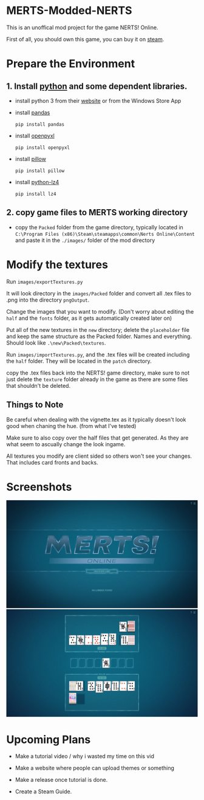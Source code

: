 # MERTS-Modded-NERTS

This is an unoffical mod project for the game NERTS! Online.

First of all, you should own this game, you can buy it on [steam](https://store.steampowered.com/app/1131190/NERTS_Online/).

# Prepare the Environment
## 1. Install [python](https://www.python.org/) and some dependent libraries.

* install python 3 from their [website](https://www.python.org/downloads/) or from the Windows Store App

* install [pandas](https://pandas.pydata.org/)
  ```
  pip install pandas
  ```
* install [openpyxl](https://openpyxl.readthedocs.io/en/stable/)
  ```
  pip install openpyxl
  ```
* install [pillow](https://python-pillow.org/)
  ```
  pip install pillow
  ```
* install [python-lz4](https://github.com/python-lz4/python-lz4)
  ```
  pip install lz4
  ```
  
## 2. copy game files to MERTS working directory

* copy the ``Packed`` folder from the game directory, typically located in ``C:\Program Files (x86)\Steam\steamapps\common\Nerts Online\Content`` and paste it in the  ``./images/`` folder of the mod directory

# Modify the textures
Run ``images/exportTextures.py`` 

It will look directory in the ``images/Packed`` folder and convert all .tex files to .png into the directory ``pngOutput``.

Change the images that you want to modify. (Don't worry about editing the ``half`` and the ``fonts`` folder, as it gets automatically created later on)

Put all of the new textures in the ``new`` directory; delete the ``placeholder`` file and keep the same structure as the Packed folder. Names and everything. Should look like ``.\new\Packed\textures``.

Run ``images/importTextures.py``, and the .tex files will be created including the ``half`` folder. They will be located in the ``patch`` directory.

copy the .tex files back into the NERTS! game directory, make sure to not just delete the ``texture`` folder already in the game as there are some files that shouldn't be deleted.

## Things to Note

Be careful when dealing with the vignette.tex as it typically doesn't look good when chaning the hue. (from what I've tested)

Make sure to also copy over the half files that get generated. As they are what seem to ascually change the look ingame.

All textures you modify are client sided so others won't see your changes. That includes card fronts and backs.

# Screenshots
![](screenshots/screenshot_1.jpg)
![](screenshots/screenshot_2.jpg)


# Upcoming Plans

* Make a tutorial video / why i wasted my time on this vid

* Make a website where people can upload themes or something

* Make a release once tutorial is done.

* Create a Steam Guide.
